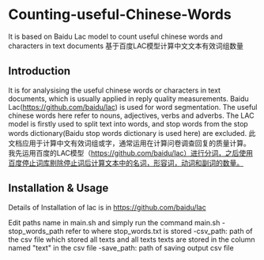 # Counting-useful-Chinese-Words
It is based on Baidu Lac model to count useful chinese words and characters in text documents
基于百度LAC模型计算中文文本有效词组数量

## Introduction
It is for analysising the useful chinese words or characters in text documents, which is usually applied in reply quality measurements.
Baidu Lac(https://github.com/baidu/lac) is used for word segmentation.
The useful chinese words here refer to nouns, adjectives, verbs and adverbs. The LAC model is firstly used to split text into words, and stop words from the stop words dictionary(Baidu stop words dictionary is used here) are excluded.
此文档应用于计算中文有效词组或字，通常运用在计算问卷调查回复的质量计算。
我先运用百度的LAC模型（https://github.com/baidu/lac）进行分词，之后使用百度停止词库剔除停止词后计算文本中的名词，形容词，动词和副词的数量。


## Installation & Usage
Details of Installation of lac is in https://github.com/baidu/lac

Edit paths name in main.sh and simply run the command main.sh
    -stop_words_path refer to where stop_words.txt is stored
    -csv_path: path of the csv file which stored all texts and all texts texts are stored in the column named "text" in the csv file
    -save_path: path of saving output csv file


